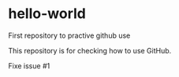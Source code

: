 # hello-world
First repository to practive github use

This repository is for checking how to use GitHub.

Fixe issue #1
